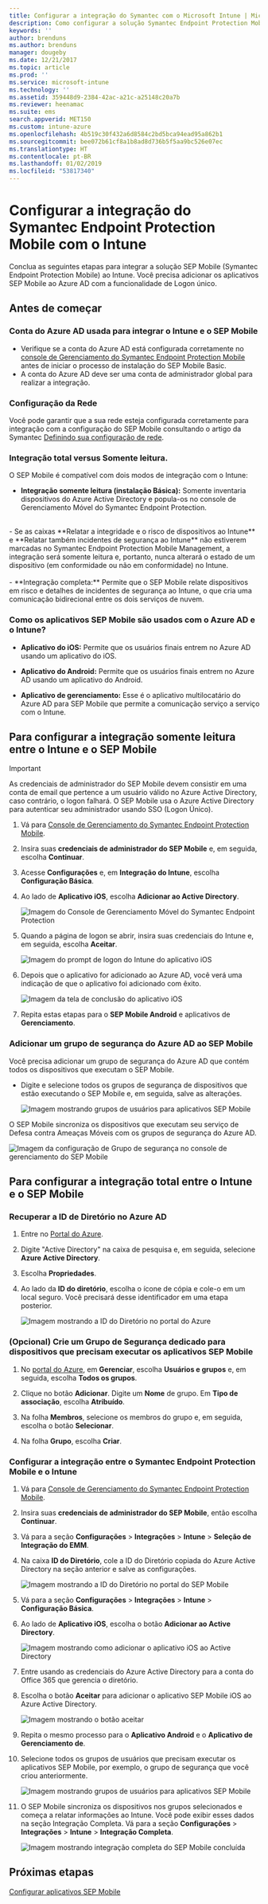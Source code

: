 ```yaml
---
title: Configurar a integração do Symantec com o Microsoft Intune | Microsoft Intune
description: Como configurar a solução Symantec Endpoint Protection Mobile com o Microsoft Intune para controlar o acesso a dispositivo móvel para seus recursos corporativos.
keywords: ''
author: brenduns
ms.author: brenduns
manager: dougeby
ms.date: 12/21/2017
ms.topic: article
ms.prod: ''
ms.service: microsoft-intune
ms.technology: ''
ms.assetid: 359448d9-2384-42ac-a21c-a25148c20a7b
ms.reviewer: heenamac
ms.suite: ems
search.appverid: MET150
ms.custom: intune-azure
ms.openlocfilehash: 4b519c30f432a6d8584c2bd5bca94ead95a862b1
ms.sourcegitcommit: bee072b61cf8a1b8ad8d736b5f5aa9bc526e07ec
ms.translationtype: HT
ms.contentlocale: pt-BR
ms.lasthandoff: 01/02/2019
ms.locfileid: "53817340"
---
```

# <a name="set-up-symantec-endpoint-protection-mobile-integration-with-intune"></a>Configurar a integração do Symantec Endpoint Protection Mobile com o Intune

Conclua as seguintes etapas para integrar a solução SEP Mobile (Symantec Endpoint Protection Mobile) ao Intune. Você precisa adicionar os aplicativos SEP Mobile ao Azure AD com a funcionalidade de Logon único.

## <a name="before-you-begin"></a>Antes de começar

### <a name="azure-ad-account-used-to-integrate-intune-and-sep-mobile"></a>Conta do Azure AD usada para integrar o Intune e o SEP Mobile

-   Verifique se a conta do Azure AD está configurada corretamente no [console de Gerenciamento do Symantec Endpoint Protection Mobile](https://aad.skycure.com) antes de iniciar o processo de instalação do SEP Mobile Basic.
- A conta do Azure AD deve ser uma conta de administrador global para realizar a integração.
### <a name="network-setup"></a>Configuração da Rede

Você pode garantir que a sua rede esteja configurada corretamente para integração com a configuração do SEP Mobile consultando o artigo da Symantec [Definindo sua configuração de rede](https://portal.skycure.com/articles/Documentation/Setting-up-your-network-configuration-26-8-2016).

### <a name="full-integration-vs-read-only"></a>Integração total versus Somente leitura.

O SEP Mobile é compatível com dois modos de integração com o Intune:

-   **Integração somente leitura (instalação Básica):** Somente inventaria dispositivos do Azure Active Directory e popula-os no console de Gerenciamento Móvel do Symantec Endpoint Protection.
<br>
    -   Se as caixas **Relatar a integridade e o risco de dispositivos ao Intune** e **Relatar também incidentes de segurança ao Intune** não estiverem marcadas no Symantec Endpoint Protection Mobile Management, a integração será somente leitura e, portanto, nunca alterará o estado de um dispositivo (em conformidade ou não em conformidade) no Intune.
<br></br>
-   **Integração completa:** Permite que o SEP Mobile relate dispositivos em risco e detalhes de incidentes de segurança ao Intune, o que cria uma comunicação bidirecional entre os dois serviços de nuvem.

### <a name="how-are-the-sep-mobile-apps-used-with-azure-ad-and-intune"></a>Como os aplicativos SEP Mobile são usados com o Azure AD e o Intune?

-   **Aplicativo do iOS:** Permite que os usuários finais entrem no Azure AD usando um aplicativo do iOS.

-   **Aplicativo do Android:** Permite que os usuários finais entrem no Azure AD usando um aplicativo do Android.

-   **Aplicativo de gerenciamento:** Esse é o aplicativo multilocatário do Azure AD para SEP Mobile que permite a comunicação serviço a serviço com o Intune.

## <a name="to-set-up-the-read-only-integration-between-intune-and-sep-mobile"></a>Para configurar a integração somente leitura entre o Intune e o SEP Mobile

> [!IMPORTANT]
> As credenciais de administrador do SEP Mobile devem consistir em uma conta de email que pertence a um usuário válido no Azure Active Directory, caso contrário, o logon falhará. O SEP Mobile usa o Azure Active Directory para autenticar seu administrador usando SSO (Logon Único).

1.  Vá para [Console de Gerenciamento do Symantec Endpoint Protection Mobile](https://aad.skycure.com).

2.  Insira suas **credenciais de administrador do SEP Mobile** e, em seguida, escolha **Continuar**.

3.  Acesse **Configurações** e, em **Integração do Intune**, escolha **Configuração Básica**.

4.  Ao lado de **Aplicativo iOS**, escolha **Adicionar ao Active Directory**.

    ![Imagem do Console de Gerenciamento Móvel do Symantec Endpoint Protection](./media/symantec-portal-basic-add.png)

5.  Quando a página de logon se abrir, insira suas credenciais do Intune e, em seguida, escolha **Aceitar**.

    ![Imagem do prompt de logon do Intune do aplicativo iOS](./media/symantec-portal-basic-accept.png)

6.  Depois que o aplicativo for adicionado ao Azure AD, você verá uma indicação de que o aplicativo foi adicionado com êxito.

    ![Imagem da tela de conclusão do aplicativo iOS](./media/symantec-portal-basic-added.png)

7. Repita estas etapas para o **SEP Mobile Android** e aplicativos de **Gerenciamento**.

### <a name="add-an-azure-ad-security-group-into-sep-mobile"></a>Adicionar um grupo de segurança do Azure AD ao SEP Mobile

Você precisa adicionar um grupo de segurança do Azure AD que contém todos os dispositivos que executam o SEP Mobile.

-  Digite e selecione todos os grupos de segurança de dispositivos que estão executando o SEP Mobile e, em seguida, salve as alterações.

    ![Imagem mostrando grupos de usuários para aplicativos SEP Mobile](./media/symantec-portal-basic-groups.png)   

O SEP Mobile sincroniza os dispositivos que executam seu serviço de Defesa contra Ameaças Móveis com os grupos de segurança do Azure AD.

![Imagem da configuração de Grupo de segurança no console de gerenciamento do SEP Mobile](./media/symantec-portal-basic-status.png)

## <a name="to-set-up-the-full-integration-between-intune-and-sep-mobile"></a>Para configurar a integração total entre o Intune e o SEP Mobile

### <a name="retrieve-the-directory-id-in-azure-ad"></a>Recuperar a ID de Diretório no Azure AD

1. Entre no [Portal do Azure](https://portal.azure.com).

2. Digite "Active Directory" na caixa de pesquisa e, em seguida, selecione **Azure Active Directory**.

3. Escolha **Propriedades**.

4. Ao lado da **ID do diretório**, escolha o ícone de cópia e cole-o em um local seguro. Você precisará desse identificador em uma etapa posterior.

    ![Imagem mostrando a ID do Diretório no portal do Azure](./media/symantec-azure-portal-directory-ID.png)

### <a name="optional-create-a-dedicated-security-group-for-devices-that-need-to-run-the-sep-mobile-apps"></a>(Opcional) Crie um Grupo de Segurança dedicado para dispositivos que precisam executar os aplicativos SEP Mobile
1. No [portal do Azure](https://portal.azure.com), em **Gerenciar**, escolha **Usuários e grupos** e, em seguida, escolha **Todos os grupos**.

2. Clique no botão **Adicionar**. Digite um **Nome** de grupo. Em **Tipo de associação**, escolha **Atribuído**.

3. Na folha **Membros**, selecione os membros do grupo e, em seguida, escolha o botão **Selecionar**.

4. Na folha **Grupo**, escolha **Criar**.

### <a name="set-up-the-integration-between-symantec-endpoint-protection-mobile-and-intune"></a>Configurar a integração entre o Symantec Endpoint Protection Mobile e o Intune

1.  Vá para [Console de Gerenciamento do Symantec Endpoint Protection Mobile](https://aad.skycure.com).

2.  Insira suas **credenciais de administrador do SEP Mobile**, então escolha **Continuar**.

3.  Vá para a seção **Configurações** > **Integrações** > **Intune** > **Seleção de Integração do EMM**.

4. Na caixa **ID do Diretório**, cole a ID do Diretório copiada do Azure Active Directory na seção anterior e salve as configurações.

    ![Imagem mostrando a ID do Diretório no portal do SEP Mobile](./media/symantec-portal-directory-ID.png)     

5. Vá para a seção **Configurações** > **Integrações** > **Intune** > **Configuração Básica**.

6. Ao lado de **Aplicativo iOS**, escolha o botão **Adicionar ao Active Directory**.

    ![Imagem mostrando como adicionar o aplicativo iOS ao Active Directory](./media/symantec-portal-basic-add.png)   

7.  Entre usando as credenciais do Azure Active Directory para a conta do Office 365 que gerencia o diretório.

8.  Escolha o botão **Aceitar** para adicionar o aplicativo SEP Mobile iOS ao Azure Active Directory.

    ![Imagem mostrando o botão aceitar](./media/symantec-portal-basic-accept.png)     

9.  Repita o mesmo processo para o **Aplicativo Android** e o **Aplicativo de Gerenciamento de**.

10. Selecione todos os grupos de usuários que precisam executar os aplicativos SEP Mobile, por exemplo, o grupo de segurança que você criou anteriormente.

    ![Imagem mostrando grupos de usuários para aplicativos SEP Mobile](./media/symantec-portal-basic-groups.png)   

11.  O SEP Mobile sincroniza os dispositivos nos grupos selecionados e começa a relatar informações ao Intune. Você pode exibir esses dados na seção Integração Completa. Vá para a seção **Configurações** > **Integrações** > **Intune** > **Integração Completa**.

     ![Imagem mostrando integração completa do SEP Mobile concluída](media/symantec-portal-basic-status.PNG)
## <a name="next-steps"></a>Próximas etapas

[Configurar aplicativos SEP Mobile](mtd-apps-ios-app-configuration-policy-add-assign.md)
